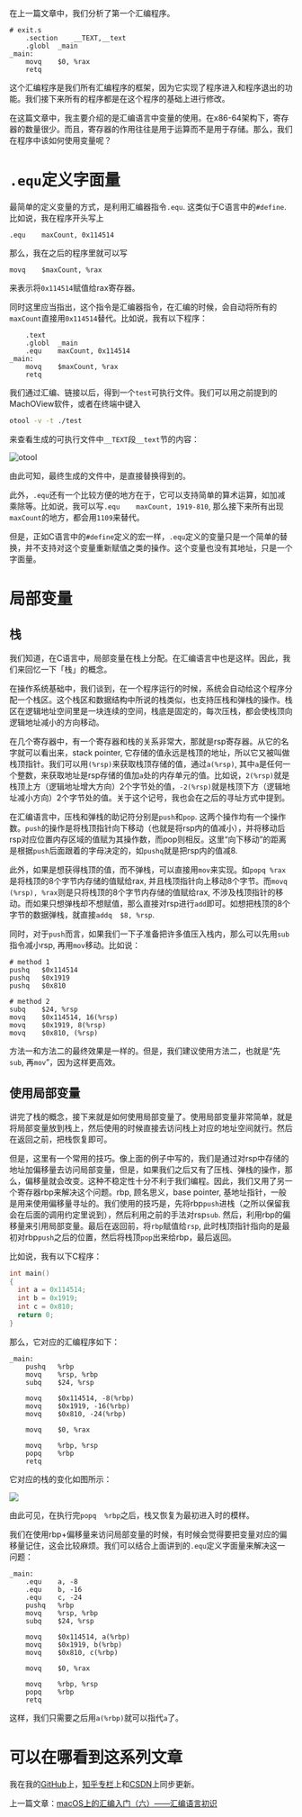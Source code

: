 在上一篇文章中，我们分析了第一个汇编程序。

```assembly
# exit.s    
    .section    __TEXT,__text
    .globl  _main
_main:
    movq    $0, %rax
    retq
```

这个汇编程序是我们所有汇编程序的框架，因为它实现了程序进入和程序退出的功能。我们接下来所有的程序都是在这个程序的基础上进行修改。

在这篇文章中，我主要介绍的是汇编语言中变量的使用。在x86-64架构下，寄存器的数量很少。而且，寄存器的作用往往是用于运算而不是用于存储。那么，我们在程序中该如何使用变量呢？

# `.equ`定义字面量

最简单的定义变量的方式，是利用汇编器指令`.equ`. 这类似于C语言中的`#define`. 比如说，我在程序开头写上

```assembly
.equ	maxCount, 0x114514
```

那么，我在之后的程序里就可以写

```assembly
movq	$maxCount, %rax
```



来表示将`0x114514`赋值给rax寄存器。

同时这里应当指出，这个指令是汇编器指令，在汇编的时候，会自动将所有的`maxCount`直接用`0x114514`替代。比如说，我有以下程序：

```assembly
	.text
	.globl	_main
	.equ	maxCount, 0x114514
_main:
	movq	$maxCount, %rax
	retq
```

我们通过汇编、链接以后，得到一个`test`可执行文件。我们可以用之前提到的MachOView软件，或者在终端中键入

```bash
otool -v -t ./test
```

来查看生成的可执行文件中`__TEXT`段`__text`节的内容：

![otool](macOS上的汇编入门（七）——字面量与局部变量.assets/otool.png)

由此可知，最终生成的文件中，是直接替换得到的。

此外，`.equ`还有一个比较方便的地方在于，它可以支持简单的算术运算，如加减乘除等。比如说，我可以写`.equ	maxCount, 1919-810`, 那么接下来所有出现`maxCount`的地方，都会用`1109`来替代。

但是，正如C语言中的`#define`定义的宏一样，`.equ`定义的变量只是一个简单的替换，并不支持对这个变量重新赋值之类的操作。这个变量也没有其地址，只是一个字面量。

# 局部变量

## 栈

我们知道，在C语言中，局部变量在栈上分配。在汇编语言中也是这样。因此，我们来回忆一下「栈」的概念。

在操作系统基础中，我们谈到，在一个程序运行的时候，系统会自动给这个程序分配一个栈区。这个栈区和数据结构中所说的栈类似，也支持压栈和弹栈的操作。栈区在逻辑地址空间里是一块连续的空间，栈底是固定的，每次压栈，都会使栈顶向逻辑地址减小的方向移动。

在几个寄存器中，有一个寄存器和栈的关系非常大，那就是rsp寄存器。从它的名字就可以看出来，stack pointer, 它存储的值永远是栈顶的地址，所以它又被叫做栈顶指针。我们可以用`(%rsp)`来获取栈顶存储的值，通过`a(%rsp)`, 其中`a`是任何一个整数，来获取地址是rsp存储的值加`a`处的内存单元的值。比如说，`2(%rsp)`就是栈顶上方（逻辑地址增大方向）2个字节处的值，`-2(%rsp)`就是栈顶下方（逻辑地址减小方向）2个字节处的值。关于这个记号，我也会在之后的寻址方式中提到。

在汇编语言中，压栈和弹栈的助记符分别是`push`和`pop`. 这两个操作均有一个操作数。`push`的操作是将栈顶指针向下移动（也就是将rsp内的值减小），并将移动后rsp对应位置内存区域的值赋为其操作数，而pop则相反。这里“向下移动”的距离是根据`push`后面跟着的字母决定的，如`pushq`就是把rsp内的值减8.

此外，如果是想获得栈顶的值，而不弹栈，可以直接用`mov`来实现。如`popq	%rax`是将栈顶的8个字节内存储的值赋给rax, 并且栈顶指针向上移动8个字节。而`movq	(%rsp), %rax`则是只将栈顶的8个字节内存储的值赋给rax, 不涉及栈顶指针的移动。而如果只想弹栈却不想赋值，那么直接对rsp进行`add`即可。如想把栈顶的8个字节的数据弹栈，就直接`addq	$8, %rsp`.

同时，对于`push`而言，如果我们一下子准备把许多值压入栈内，那么可以先用`sub`指令减小rsp, 再用`mov`移动。比如说：

```assembly
# method 1
pushq	$0x114514
pushq	$0x1919
pushq	$0x810

# method 2
subq	$24, %rsp
movq	$0x114514, 16(%rsp)
movq	$0x1919, 8(%rsp)
movq	$0x810, (%rsp)
```

方法一和方法二的最终效果是一样的。但是，我们建议使用方法二，也就是“先`sub`, 再`mov`”，因为这样更高效。

## 使用局部变量

讲完了栈的概念，接下来就是如何使用局部变量了。使用局部变量非常简单，就是将局部变量放到栈上，然后使用的时候直接去访问栈上对应的地址空间就行。然后在返回之前，把栈恢复即可。

但是，这里有一个常用的技巧。像上面的例子中写的，我们是通过对rsp中存储的地址加偏移量去访问局部变量，但是，如果我们之后又有了压栈、弹栈的操作，那么，偏移量就会改变。这种不稳定性十分不利于我们编程。因此，我们又用了另一个寄存器rbp来解决这个问题。rbp, 顾名思义，base pointer, 基地址指针，一般是用来使用偏移量寻址的。我们使用的技巧是，先将rbp`push`进栈（之所以保留我会在后面的调用约定里说到），然后利用之前的手法对rsp`sub`. 然后，利用rbp的偏移量来引用局部变量。最后在返回前，将`rbp`赋值给`rsp`, 此时栈顶指针指向的是最初对rbp`push`之后的位置，然后将栈顶`pop`出来给rbp，最后返回。

比如说，我有以下C程序：

```c
int main()
{
  int a = 0x114514;
  int b = 0x1919;
  int c = 0x810;
  return 0;
}
```

那么，它对应的汇编程序如下：

```assembly
_main:
	pushq	%rbp
	movq	%rsp, %rbp
	subq	$24, %rsp
	
	movq	$0x114514, -8(%rbp)
	movq	$0x1919, -16(%rbp)
	movq	$0x810, -24(%rbp)
	
	movq	$0, %rax
	
	movq	%rbp, %rsp
	popq	%rbp
	retq
```

它对应的栈的变化如图所示：

![](macOS上的汇编入门（七）——字面量与局部变量.assets/stack.png)

由此可见，在执行完`popq	%rbp`之后，栈又恢复为最初进入时的模样。

我们在使用rbp+偏移量来访问局部变量的时候，有时候会觉得要把变量对应的偏移量记住，这会比较麻烦。我们可以结合上面讲到的`.equ`定义字面量来解决这一问题：

```assembly
_main:
	.equ	a, -8
	.equ	b, -16
	.equ	c, -24
	pushq	%rbp
	movq	%rsp, %rbp
	subq	$24, %rsp
	
	movq	$0x114514, a(%rbp)
	movq	$0x1919, b(%rbp)
	movq	$0x810, c(%rbp)
	
	movq	$0, %rax
	
	movq	%rbp, %rsp
	popq	%rbp
	retq
```

这样，我们只需要之后用`a(%rbp)`就可以指代`a`了。

# 可以在哪看到这系列文章

我在我的[GitHub](https://github.com/Evian-Zhang/Assembly-on-macOS)上，[知乎专栏](https://zhuanlan.zhihu.com/c_1132336120712765440)上和[CSDN](https://blog.csdn.net/EvianZhang)上同步更新。

上一篇文章：[macOS上的汇编入门（六）——汇编语言初识](macOS上的汇编入门（六）——汇编语言初识.md)
